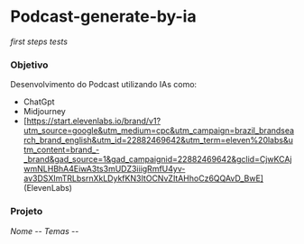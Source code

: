 # Podcast-generate-by-ia
*first steps tests*

### **Objetivo**
  Desenvolvimento do Podcast utilizando IAs como:
  - ChatGpt
  - Midjourney
  - [https://start.elevenlabs.io/brand/v1?utm_source=google&utm_medium=cpc&utm_campaign=brazil_brandsearch_brand_english&utm_id=22882469642&utm_term=eleven%20labs&utm_content=brand_-_brand&gad_source=1&gad_campaignid=22882469642&gclid=CjwKCAjwmNLHBhA4EiwA3ts3mUDZ3iiigRmfU4yv-av3DSXImTRLbsrnXkLDykfKN3ItOCNvZItAHhoCz6QQAvD_BwE] (ElevenLabs)

### **Projeto**
  *Nome* -- 
  *Temas* -- 
  
  
